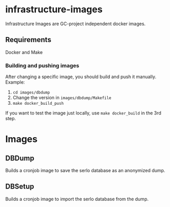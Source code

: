 # infrastructure-images

Infrastructure Images are GC-project independent docker images.

## Requirements

Docker and Make

### Building and pushing images

After changing a specific image, you should build and push it manually.  
Example:

1. `cd images/dbdump`
2. Change the version in `images/dbdump/Makefile`
3. `make docker_build_push`

If you want to test the image just locally, use `make docker_build` in the 3rd step.

# Images

## DBDump

Builds a cronjob image to save the serlo database as an anonymized dump.

## DBSetup

Builds a cronjob image to import the serlo database from the dump.
